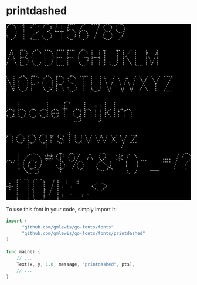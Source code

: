 # printdashed

![printdashed](printdashed.png)

To use this font in your code, simply import it:

```go
import (
	. "github.com/gmlewis/go-fonts/fonts"
	_ "github.com/gmlewis/go-fonts/fonts/printdashed"
)

func main() {
	// ...
	Text(x, y, 1.0, message, "printdashed", pts),
	// ...
}
```
